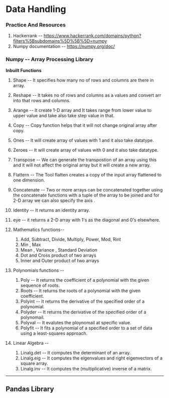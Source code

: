 # Data Handling

### Practice And Resources

1) Hackerrank -- https://www.hackerrank.com/domains/python?filters%5Bsubdomains%5D%5B%5D=numpy
2) Numpy documentation -- https://numpy.org/doc/


### Numpy -- Array Processing Library 

<b>Inbuilt Functions</b>

1) Shape -- It specifies how many no of rows and columns are there in array.
2) Reshape -- It takes no of rows and columns as a values and convert arr into that rows and columns.
3) Arange -- It create 1-D array and It takes range from lower value to upper value and take also take step value in that.
4) Copy -- Copy function helps that it will not change original array after copy.
5) Ones -- It will create array of values with 1 and it also take datatype.
6) Zeroes -- It will create array of values with 0 and it also take datatype.
7) Transpose -- We can generate the transpostion of an array using this and it will not affect the original array but it will create a new array.
8) Flattern -- The Tool flatten creates a copy of the input array flattened to one dimension.
9) Concatenate -- Two or more arrays can be concatenated together using the concatenate functions with a tuple of the array to be joined and for 2-D array we can also specify the axis .
10) Identity -- It returns an identity array.
11) eye -- it returns a 2-D array with 1's as the diagonal and 0's elsewhere.
12) Mathematics functions--  

    1) Add, Subtract, Divide, Multiply, Power, Mod, Rint
    2) Min , Max 
    3) Mean , Variance , Standard Deviation
    4) Dot and Cross product of two arrays
    5) Inner and Outer product of two arrays

13) Polynomials functions --
    
    1) Poly -- It returns the coefficient of a polynomial with the given sequence of roots.
    2) Roots -- It returns the roots of a polynomial with the given coefficient.
    3) Polyint -- It returns the derivative of the specified order of a polynomial.
    4) Polyder -- It returns the derivative of the specified order of a polynomail.
    5) Polyval -- It evalutes the ploynomail at specific value.
    6) Polyfit -- It fits a polynomial of a specified order to a set of data using a least-squares approach.

14) Linear Algebra --
    
    1) Linalg.det -- It computes the determinant of an array.
    2) Linalg.eig -- It computes the eigenvalues and right eigenvectors of a square array.
    3) Linalg.inv -- It computes the (multiplicative) inverse of a matrix.
    
   
    
---------------------------------------------------------------------------------------------------------------------------------------------------------------------------------

## Pandas Library 



